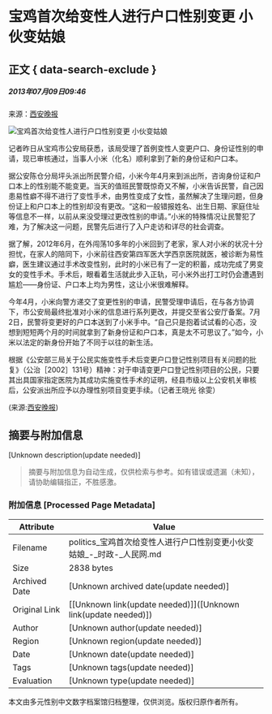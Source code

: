 # 宝鸡首次给变性人进行户口性别变更 小伙变姑娘

## 正文 { data-search-exclude }


##### 2013年07月09日09:46    
来源：[西安晚报](http://news.xinhuanet.com/politics/2013-07/09/c_124979225.htm)  

![宝鸡首次给变性人进行户口性别变更 小伙变姑娘](http://58.68.146.78/index/?cid=&catalogs=70731&keyword=户口登记,变性人,小米,姑娘,性别,变性手术,首例,小伙,易性癖,户口本&refer=) 

记者昨日从宝鸡市公安局获悉，该局受理了首例变性人变更户口、身份证性别的申请，现已审核通过，当事人小米（化名）顺利拿到了新的身份证和户口本。

据公安陈仓分局坪头派出所民警介绍，小米今年4月来到派出所，咨询身份证和户口本上的性别能不能变更。当天的值班民警既惊奇又不解，小米告诉民警，自己因患易性癖不得不进行了变性手术，由男性变成了女性，虽然解决了生理问题，但身份证上和户口本上的性别却没有更改。“这和一般错报姓名、出生日期、家庭住址等信息不一样，以前从来没受理过更改性别的申请。”小米的特殊情况让民警犯了难，为了解决这一问题，民警先后进行了入户走访和详尽的社会调查。

据了解，2012年6月，在外闯荡10多年的小米回到了老家，家人对小米的状况十分担忧，在家人的陪同下，小米前往西安第四军医大学西京医院就医，被诊断为易性癖，医生建议通过手术改变性别，此时的小米已有了一定的积蓄，成功完成了男变女的变性手术。手术后，眼看着生活就此步入正轨，可小米外出打工时仍会遭遇到尴尬——身份证、户口本上均为男性，这让小米很难解释。

今年4月，小米向警方递交了变更性别的申请，民警受理申请后，在与各方协调下，市公安局最终批准对小米的信息进行系列更改，并提交至省公安厅备案。7月2日，民警将变更好的户口本送到了小米手中。“自己只是抱着试试看的心态，没想到短短两个月的时间就拿到了新身份证和户口本，真是太不可思议了。”如今，小米以法定的新身份开始了不同于以往的新生活。

根据《公安部三局关于公民实施变性手术后变更户口登记性别项目有关问题的批复》（公治［2002］131号）精神：对于申请变更户口登记性别项目的公民，只要其出具国家指定医院为其成功实施变性手术的证明，经县市级以上公安机关审核后，公安派出所应予以办理性别项目变更手续。（记者王晓光 徐雯）

(来源:[西安晚报](http://news.xinhuanet.com/politics/2013-07/09/c_124979225.htm))
<!-- tcd_original_link http://politics.people.com.cn/n/2013/0709/c70731-22129494.html -->


## 摘要与附加信息

<!-- tcd_abstract -->
[Unknown description(update needed)]
<!-- tcd_abstract_end -->

> 摘要与附加信息为自动生成，仅供检索与参考。如有错误或遗漏（未知），请协助编辑指正，不胜感激。

### 附加信息 [Processed Page Metadata]

| Attribute       | Value                                  |
|-----------------|----------------------------------------|
| Filename        | politics_宝鸡首次给变性人进行户口性别变更小伙变姑娘_-_时政-_人民网.md                             |
| Size            | 2838 bytes                           |
| Archived Date   | [Unknown archived date(update needed)]                             |
| Original Link   | [[Unknown link(update needed)]]([Unknown link(update needed)])                       |
| Author          | [Unknown author(update needed)]                               |
| Region          | [Unknown region(update needed)]                               |
| Date            | [Unknown date(update needed)]                                 |
| Tags            | [Unknown tags(update needed)]                                 |
| Evaluation            | [Unknown type(update needed)]                                 |
<!-- tcd_table_end -->

本文由多元性别中文数字档案馆归档整理，仅供浏览。版权归原作者所有。
